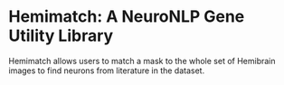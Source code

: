 # Hemimatch: A NeuroNLP Gene Utility Library
Hemimatch allows users to match a mask to the whole set of Hemibrain images to find neurons from literature in the dataset.
